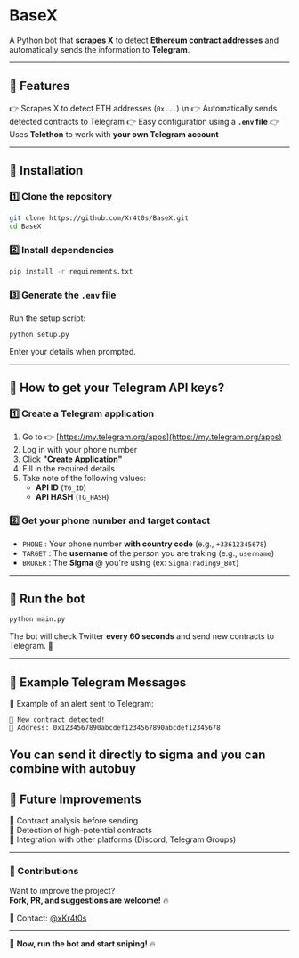 # BaseX

A Python bot that **scrapes X** to detect **Ethereum contract addresses** and automatically sends the information to **Telegram**.

---

## **📌 Features**
👉 Scrapes X to detect ETH addresses (`0x...`) \n
👉 Automatically sends detected contracts to Telegram
👉 Easy configuration using a **`.env` file**
👉 Uses **Telethon** to work with **your own Telegram account**

---

## **📌 Installation**
### **1️⃣ Clone the repository**
```bash
git clone https://github.com/Xr4t0s/BaseX.git
cd BaseX
```

### **2️⃣ Install dependencies**
```bash
pip install -r requirements.txt
```

### **3️⃣ Generate the `.env` file**
Run the setup script:
```bash
python setup.py
```
Enter your details when prompted.

---

## **📌 How to get your Telegram API keys?**

### **1️⃣ Create a Telegram application**
1. Go to 👉 [https://my.telegram.org/apps](https://my.telegram.org/apps)
2. Log in with your phone number
3. Click **"Create Application"**
4. Fill in the required details
5. Take note of the following values:
   - **API ID** (`TG_ID`)
   - **API HASH** (`TG_HASH`)

### **2️⃣ Get your phone number and target contact**
- `PHONE` : Your phone number **with country code** (e.g., `+33612345678`)
- `TARGET` : The **username** of the person you are traking (e.g., `username`)
- `BROKER` : The **Sigma** @ you're using (ex: `SigmaTrading9_Bot`)
---

## **📌 Run the bot**
```bash
python main.py
```
The bot will check Twitter **every 60 seconds** and send new contracts to Telegram. 🎯

---

## **📌 Example Telegram Messages**
💬 Example of an alert sent to Telegram:
```
🚀 New contract detected!
📌 Address: 0x1234567890abcdef1234567890abcdef12345678
```
You can send it directly to sigma and you can combine with autobuy
---

## **📌 Future Improvements**
🚀 Contract analysis before sending  
🚀 Detection of high-potential contracts  
🚀 Integration with other platforms (Discord, Telegram Groups)  

---

### **📌 Contributions**
Want to improve the project?  
**Fork, PR, and suggestions are welcome!** 🔥

📩 Contact: [@xKr4t0s](https://t.me/xKr4t0s)

---

🚀 **Now, run the bot and start sniping!** 🔥

